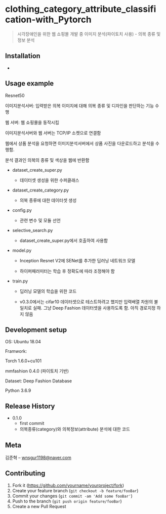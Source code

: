 # clothing_category_attribute_classification-with_Pytorch
> 시각장애인을 위한 웹 쇼핑몰 개발 중 이미지 분석(파이토치 사용) - 의복 종류 및 정보 분석

## Installation

-

## Usage example

Resnet50

이미지분석서버: 입력받은 의복 이미지에 대해 의복 종류 및 디자인을 판단하는 기능 수행

웹 서버: 웹 쇼핑몰을 동작시킴

이미지분석서버와 웹 서버는 TCP/IP 소켓으로 연결함

웹에서 상품 분석을 요청하면 이미지분석서버에서 상품 사진을 다운로드하고 분석을 수행함. 

분석 결과인 의복의 종류 및 색상을 웹에 반환함

- dataset_create_super.py

   - 데이터셋 생성을 위한 수퍼클래스

- dataset_create_category.py

   - 의복 종류에 대한 데이터셋 생성

- config.py

   - 관련 변수 및 모듈 선언

- selective_search.py

   - dataset_create_super.py에서 호출하여 사용함

- model.py

   - Inception Resnet V2에 SENet를 추가한 딥러닝 네트워크 모델

   - 하이퍼패러미터는 학습 후 정확도에 따라 조정해야 함

- train.py

   - 딥러닝 모델의 학습을 위한 코드
   
   - v0.3.0에서는 cifar10 데이터셋으로 테스트하려고 했지만 입력배열 차원의 불일치로 실패. 그냥 Deep Fashion 데이터셋을 사용하도록 함. 아직 경로지정 하지 않음


## Development setup

OS: Ubuntu 18.04

Framwork: 

Torch 1.6.0+cu101

mmfashion 0.4.0 (파이토치 기반)

Dataset: Deep Fashion Database

Python 3.6.9


## Release History

* 0.1.0
    * first commit
    * 의복종류(category)와 의복정보(attribute) 분석에 대한 코드

## Meta

김준혁 – wnsgur1198@naver.com

## Contributing

1. Fork it (<https://github.com/yourname/yourproject/fork>)
2. Create your feature branch (`git checkout -b feature/fooBar`)
3. Commit your changes (`git commit -am 'Add some fooBar'`)
4. Push to the branch (`git push origin feature/fooBar`)
5. Create a new Pull Request

<!-- Markdown link & img dfn's -->
